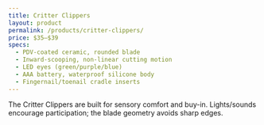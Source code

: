 ```yaml
---
title: Critter Clippers
layout: product
permalink: /products/critter-clippers/
price: $35–$39
specs:
  - PDV-coated ceramic, rounded blade
  - Inward-scooping, non-linear cutting motion
  - LED eyes (green/purple/blue)
  - AAA battery, waterproof silicone body
  - Fingernail/toenail cradle inserts
---
```


The Critter Clippers are built for sensory comfort and buy-in. Lights/sounds encourage participation; the blade geometry avoids sharp edges.
